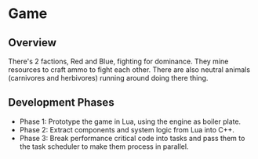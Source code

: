 # Game
## Overview
There's 2 factions, Red and Blue, fighting for dominance. They mine resources to craft ammo to fight each other. There are also neutral animals (carnivores and herbivores) running around doing there thing.

## Development Phases
- Phase 1: Prototype the game in Lua, using the engine as boiler plate.
- Phase 2: Extract components and system logic from Lua into C++.
- Phase 3: Break performance critical code into tasks and pass them to the task scheduler to make them process in parallel.
